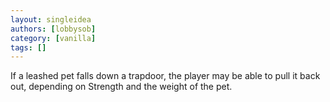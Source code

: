 ```yaml
---
layout: singleidea
authors: [lobbysob]
category: [vanilla]
tags: []
---
```

If a leashed pet falls down a trapdoor, the player may be able to pull it back out, depending on Strength and the weight of the pet.
